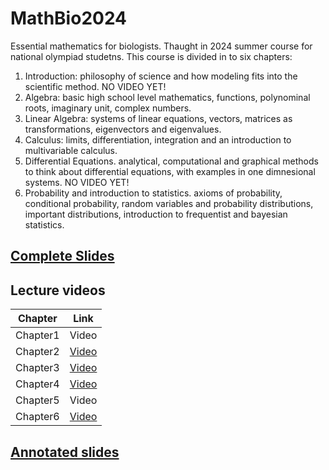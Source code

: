 # MathBio2024
Essential mathematics for biologists. Thaught in 2024 summer course for national olympiad studetns. 
This course is divided in to six chapters:
1. Introduction: philosophy of science and how modeling fits into the scientific method. NO VIDEO YET!
2. Algebra: basic high school level mathematics, functions, polynominal roots, imaginary unit, complex numbers.
3. Linear Algebra: systems of linear equations, vectors, matrices as transformations, eigenvectors and eigenvalues. 
4. Calculus: limits, differentiation, integration and an introduction to multivariable calculus.
5. Differential Equations. analytical, computational and graphical methods to think about differential equations, with examples in one dimnesional systems. NO VIDEO YET!
6. Probability and introduction to statistics. axioms of probability, conditional probability, random variables and probability distributions, important distributions, introduction to frequentist and bayesian statistics.


## [Complete Slides](https://github.com/amizarmo/courses/blob/main/_MathBio/MathBio2024_slides.pdf)

## Lecture videos
|Chapter|Link|
|---|---|
|Chapter1|Video|
|Chapter2|[Video](https://drive.google.com/drive/folders/1NdQdBG5LZQIhk0lLZicCetYn0y7aZwJL?usp=sharing)|
|Chapter3|[Video](https://drive.google.com/drive/folders/1sCk5eRrrcLF7KEAEdXLqSCVeOGc1Oqxn?usp=sharing)|
|Chapter4|[Video](https://drive.google.com/drive/folders/18Qm-kTizvpH2wheudGZCDy8JPz-hn8TW?usp=sharing)|
|Chapter5|Video|
|Chapter6|[Video](https://drive.google.com/drive/folders/18gXBppIKNInGrqQWpc3WfMfPY19yyoMI?usp=sharing)|

## [Annotated slides](https://github.com/amizarmo/courses/tree/main/_MathBio/2_slides_annotated)


